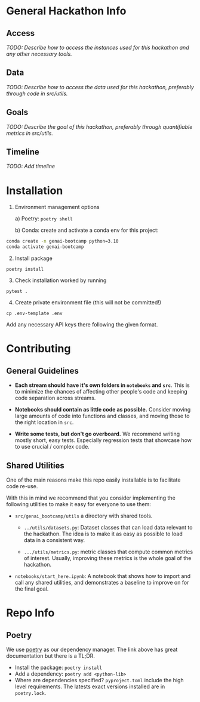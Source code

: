 # General Hackathon Info
## Access
_TODO: Describe how to access the instances used for this hackathon and any other necessary tools._

## Data
_TODO: Describe how to access the data used for this hackathon, preferably through code in src/utils._

## Goals
_TODO: Describe the goal of this hackathon, preferably through quantifiable metrics in src/utils._

## Timeline
_TODO: Add timeline_

# Installation

1. Environment management options
   
    a)  Poetry: ```poetry shell```
    
    b) Conda: create and activate a conda env for this project:
```bash
conda create -n genai-bootcamp python=3.10
conda activate genai-bootcamp
```

2. Install package
```
poetry install
```
3. Check installation worked by running 
```
pytest .
```

4. Create private environment file (this will not be committed!)
```
cp .env-template .env
```
Add any necessary API keys there following the given format.

# Contributing

## General Guidelines
- **Each stream should have it's own folders in `notebooks` and `src`**. This is to minimize the chances of affecting other people's code and keeping code separation across streams.

- **Notebooks should contain as little code as possible.** Consider moving large amounts of code into functions and classes, and moving those to the right location in `src`.

- **Write some tests, but don't go overboard.** We recommend writing mostly short, easy tests. Especially regression tests that showcase how to use crucial / complex code.

## Shared Utilities
One of the main reasons make this repo easily installable is to facilitate code re-use. 

With this in mind we recommend that you consider implementing the following utilities to make it easy for everyone to use them:

- `src/genai_bootcamp/utils` a directory with shared tools.

    - `../utils/datasets.py`: Dataset classes that can load data relevant to the hackathon. The idea is to make it as easy as possible to load data in a consistent way.

    - `.../utils/metrics.py`: metric classes that compute common metrics of interest. Usually, improving these metrics is the whole goal of the hackathon.

- `notebooks/start_here.ipynb`: A notebook that shows how to import and call any shared utilities, and demonstrates a baseline to improve on for the final goal.

# Repo Info
## Poetry
We use [poetry](https://python-poetry.org/) as our dependency manager.
The link above has great documentation but there is a TL;DR.

- Install the package: `poetry install`
- Add a dependency: `poetry add <python-lib>`
- Where are dependencies specified? `pyproject.toml` include the high level requirements. The latests exact versions installed are in `poetry.lock`.

